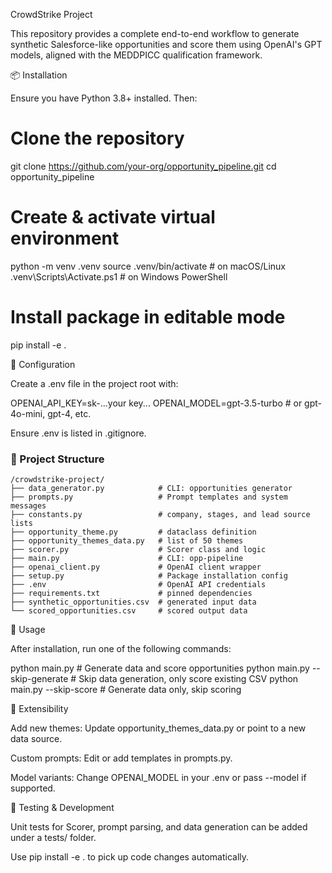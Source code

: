 CrowdStrike Project

This repository provides a complete end-to-end workflow to generate synthetic Salesforce-like opportunities and score them using OpenAI's GPT models, aligned with the MEDDPICC qualification framework.

📦 Installation

Ensure you have Python 3.8+ installed. Then:

# Clone the repository
git clone https://github.com/your-org/opportunity_pipeline.git
cd opportunity_pipeline

# Create & activate virtual environment
python -m venv .venv
source .venv/bin/activate   # on macOS/Linux
.venv\Scripts\Activate.ps1 # on Windows PowerShell

# Install package in editable mode
pip install -e .

🔧 Configuration

Create a .env file in the project root with:

OPENAI_API_KEY=sk-...your key...
OPENAI_MODEL=gpt-3.5-turbo  # or gpt-4o-mini, gpt-4, etc.

Ensure .env is listed in .gitignore.

### 📁 Project Structure
```text
/crowdstrike-project/
├── data_generator.py            # CLI: opportunities generator
├── prompts.py                   # Prompt templates and system messages
├── constants.py                 # company, stages, and lead source lists
├── opportunity_theme.py         # dataclass definition
├── opportunity_themes_data.py   # list of 50 themes
├── scorer.py                    # Scorer class and logic
├── main.py                      # CLI: opp-pipeline
├── openai_client.py             # OpenAI client wrapper
├── setup.py                     # Package installation config
├── .env                         # OpenAI API credentials
├── requirements.txt             # pinned dependencies
├── synthetic_opportunities.csv  # generated input data
└── scored_opportunities.csv     # scored output data
```
🚀 Usage

After installation, run one of the following commands:

python main.py                  # Generate data and score opportunities
python main.py --skip-generate  # Skip data generation, only score existing CSV
python main.py --skip-score     # Generate data only, skip scoring

🧩 Extensibility

Add new themes: Update opportunity_themes_data.py or point to a new data source.

Custom prompts: Edit or add templates in prompts.py.

Model variants: Change OPENAI_MODEL in your .env or pass --model if supported.

🧪 Testing & Development

Unit tests for Scorer, prompt parsing, and data generation can be added under a tests/ folder.

Use pip install -e . to pick up code changes automatically.